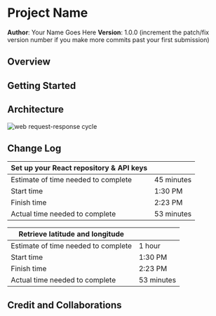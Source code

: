# Project Name

**Author**: Your Name Goes Here
**Version**: 1.0.0 (increment the patch/fix version number if you make more commits past your first submission)

## Overview
<!-- Provide a high level overview of what this application is and why you are building it, beyond the fact that it's an assignment for this class. (i.e. What's your problem domain?) -->

## Getting Started
<!-- What are the steps that a user must take in order to build this app on their own machine and get it running? -->

## Architecture
<!-- Provide a detailed description of the application design. What technologies (languages, libraries, etc) you're using, and any other relevant design information. -->
![web request-response cycle](https://drive.google.com/file/d/1WEFXPBRqMY3SyXnAmwovbx8Q8F85OjnD/view?usp=sharing)

## Change Log

|Set up your React repository & API keys||
|---|---|
|Estimate of time needed to complete|45 minutes|
|Start time|1:30 PM|
|Finish time|2:23 PM|
|Actual time needed to complete|53 minutes|

|Retrieve latitude and longitude||
|---|---|
|Estimate of time needed to complete|1 hour|
|Start time|1:30 PM|
|Finish time|2:23 PM|
|Actual time needed to complete|53 minutes|

## Credit and Collaborations
<!-- Give credit (and a link) to other people or resources that helped you build this application. -->